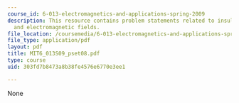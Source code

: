```yaml
---
course_id: 6-013-electromagnetics-and-applications-spring-2009
description: This resource contains problem statements related to insulator, resonance,
  and electromagnetic fields.
file_location: /coursemedia/6-013-electromagnetics-and-applications-spring-2009/303fd7b8473a8b38fe4576e6770e3ee1_MIT6_013S09_pset08.pdf
file_type: application/pdf
layout: pdf
title: MIT6_013S09_pset08.pdf
type: course
uid: 303fd7b8473a8b38fe4576e6770e3ee1

---
```

None